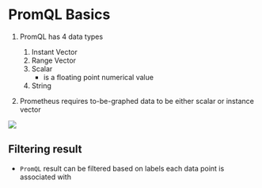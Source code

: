 # PromQL Basics

1. PromQL has 4 data types
    1. Instant Vector
    2. Range Vector
    3. Scalar 
        - is a floating point numerical value
    4. String

2. Prometheus requires to-be-graphed data to be either scalar or instance vector

<img src="https://user-images.githubusercontent.com/6856382/223003532-49f0e80f-a784-43a3-824c-6d585f5640ac.png">

## Filtering result

- `PromQL` result can be filtered based on labels each data point is associated with

#